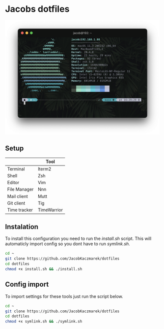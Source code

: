 # Jacobs dotfiles
![image info](./terminal.png)

## Setup
|              | Tool        |
| ------------ | ------      |
| Terminal     | Iterm2      |
| Shell        | Zsh         |
| Editor       | Vim         |
| File Manager | Nnn         |
| Mail client  | Mutt        |
| Git client   | Tig         |
| Time tracker | TimeWarrior |
## Instalation
To install this configuration you need to run the *install.sh* script. This will automaticly import config so you dont have to run *symlink.sh*.

```bash
cd ~
git clone https://github.com/JacobKaczmarek/dotfiles
cd dotfiles
chmod +x install.sh && ./install.sh
```

## Config import
To import settings for these tools just run the script below.


```bash
cd ~
git clone https://github.com/JacobKaczmarek/dotfiles
cd dotfiles
chmod +x symlink.sh && ./symlink.sh
```
